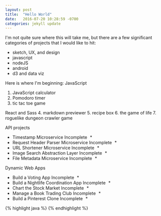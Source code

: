 ```yaml
---
layout: post
title:  "Hello World"
date:   2016-07-20 10:28:59 -0700
categories: jekyll update
---
```


I'm not quite sure where this will take me, but there are a few
significant categories of projects that I would like to hit:
* sketch, UX, and design
* javascript
* nodeJS
* android
* d3 and data viz

Here is where I'm beginning:
JavaScript
1. JavaScript calculator
2. Pomodoro timer
3. tic tac toe game

React and Sass
4. markdown previewer
5. recipe box
6. the game of life
7. roguelike dungeon crawler game

API projects
- Timestamp Microservice Incomplete   *
- Request Header Parser Microservice Incomplete   *
- URL Shortener Microservice Incomplete   *
- Image Search Abstraction Layer Incomplete   *
- File Metadata Microservice Incomplete   *

Dynamic Web Apps
- Build a Voting App Incomplete   *
- Build a Nightlife Coordination App Incomplete   *
- Chart the Stock Market Incomplete   *
- Manage a Book Trading Club Incomplete   *
- Build a Pinterest Clone Incomplete   *


{% highlight java %}
{% endhighlight %}


